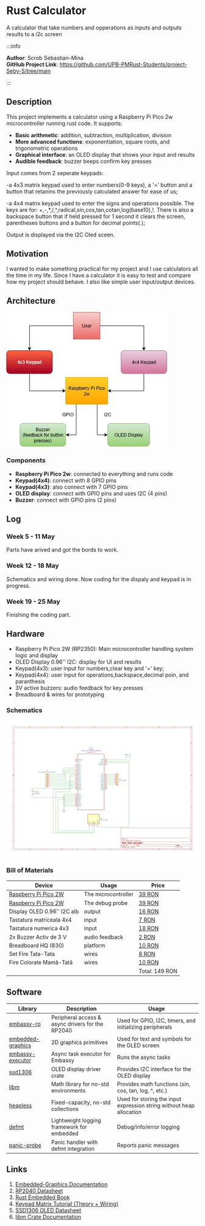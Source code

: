 # Rust Calculator
A calculator that take numbers and opperations as inputs and outputs results to a i2c screen

:::info 

**Author**: Scrob Sebastian-Mina \
**GitHub Project Link**: https://github.com/UPB-PMRust-Students/project-Seby-S/tree/main

:::

## Description

This project implements a calculator using a Raspberry Pi Pico 2w microcontroller running rust code.
It supports:

- **Basic arithmetic**: addition, subtraction, multiplication, division  
- **More advanced functions**: exponentiation, square roots, and trigonometric operations  
- **Graphical interface**: an OLED display that shows your input and results
- **Audible feedback**: buzzer beeps confirm key presses

Input comes from 2 seperate keypads:

-a 4x3 matrix keypad used to enter numbers(0-9 keys), a '=' button and a button that retanins the previously calculated answer for ease of us;

-a 4x4 matrix keypad used to enter the signs and operations possible. The keys are for: +,-,*,/,^,radical,sin,cos,tan,cotan,log(base10),!. There is also a backspace button that if held pressed for 1 second it clears the screen, parentheses buttons and a button for decimal points(.);

Output is displayed via the I2C Oled sceen.


## Motivation

I wanted to make something practical for my project and I use calculators all the time in my life. Since I have a calculator it is easy to test and compare how my project should behave. I also like simple user input/output devices.

## Architecture 

![Schematic diagram](arc.webp)

### Components

- **Raspberry Pi Pico 2w**: connected to everything and runs code
- **Keypad(4x4)**: connect with 8 GPIO pins
- **Keypad(4x3)**: also connect with 7 GPIO pins
- **OLED display**: connect with GPIO pins and uses I2C (4 pins)
- **Buzzer**: connect with GPIO pins (2 pins)


## Log

<!-- write every week your progress here -->

### Week 5 - 11 May
Parts have arived and got the bords to work.

### Week 12 - 18 May
Schematics and wiring done. Now coding for the dispaly and keypad is in progress.

### Week 19 - 25 May
Finishing the coding part.

## Hardware
- Raspberry Pi Pico 2W (RP2350): Main microcontroller handling system logic and display 
- OLED Display 0.96'' I2C: display for UI and results  
- Keypad(4x3): user input for numbers,clear key and '=' key;  
- Keypad(4x4): user input for operations,backspace,decimal poin, and paranthesis  
- 3V active buzzers: audio feedback for key presses  
- Breadboard & wires for prototyping


### Schematics

![Schematic diagram2](MAproject1.svg)

### Bill of Materials

<!-- Fill out this table with all the hardware components that you might need.

The format is 
```
| [Device](link://to/device) | This is used ... | [price](link://to/store) |

```

-->

| Device | Usage | Price |
|--------|--------|-------|
| [Raspberry Pi Pico 2W](https://www.raspberrypi.com/documentation/microcontrollers/raspberry-pi-pico.html)  | The microcontroller | [39 RON](https://www.optimusdigital.ro/en/raspberry-pi-boards/13327-raspberry-pi-pico-2-w.html)  |
| [Raspberry Pi Pico 2W](https://www.raspberrypi.com/documentation/microcontrollers/raspberry-pi-pico.html)  | The debug probe | [39 RON](https://www.optimusdigital.ro/en/raspberry-pi-boards/13327-raspberry-pi-pico-2-w.html)  |
| Display OLED 0.96'' I2C alb | output | [16 RON](https://sigmanortec.ro/display-oled-096-i2c-iic-alb) |
| Tastatura matriceala 4x4 | input | [7 RON](https://www.optimusdigital.ro/ro/senzori-senzori-de-atingere/470-tastatura-matriceala-4x4-cu-conector-pin-de-tip-mama.html) |
| Tastatura numerica 4x3 | input | [18 RON](https://sigmanortec.ro/tastatura-numerica-4x3-12-butoane) |
| 2x Buzzer Activ de 3 V | audio feedback | [2 RON](https://www.optimusdigital.ro/ro/audio-buzzere/635-buzzer-activ-de-3-v.html) |
| Breadboard HQ (830) | platform | [10 RON](https://www.optimusdigital.ro/en/breadboards/8-breadboard-hq-830-points.html) |
| Set Fire Tata-Tata | wires | [8 RON](https://www.optimusdigital.ro/ro/fire-fire-mufate/12-set-de-cabluri-pentru-breadboard.html) |
| Fire Colorate Mamă-Tată | wires | [10 RON](https://www.optimusdigital.ro/ro/fire-fire-mufate/878-set-fire-mama-tata-40p-30-cm.html?search_query=fire&results=415) |
|||Total: 149 RON |

## Software

| Library | Description | Usage |
|---------|-------------|-------|
| [embassy-rp](https://docs.embassy.dev/embassy-rp/git/rp2040/index.html) | Peripheral access & async drivers for the RP2040 | Used for GPIO, I2C, timers, and initializing peripherals |
| [embedded-graphics](https://docs.rs/embedded-graphics/latest/embedded_graphics/) | 2D graphics primitives | Used for text and symbols for the OLED screen |
| [embassy-executor](https://docs.embassy.dev/embassy-executor/git/main/index.html) | Async task executor for Embassy | Runs the async tasks |
| [ssd1306](https://docs.rs/ssd1306/latest/ssd1306/) | OLED display driver crate | Provides I2C interface for the OLED display |
| [libm](https://docs.rs/libm/latest/libm/) | Math library for no-std environments | Provides math functions (sin, cos, tan, log, ^, etc.) |
| [heapless](https://docs.rs/heapless/latest/heapless/) | Fixed-capacity, no-std collections | Used for storing the input expression string without heap allocation |
| [defmt](https://defmt.ferrous-systems.com/) | Lightweight logging framework for embedded | Debug/info/error logging |
| [panic-probe](https://docs.rs/panic-probe/latest/panic_probe/) | Panic handler with defmt integration | Reports panic messages |

## Links

<!-- Add a few links that inspired you and that you think you will use for your project -->

1. [Embedded-Graphics Documentation](https://github.com/embedded-graphics/embedded-graphics)  
2. [RP2040 Datasheet](https://datasheets.raspberrypi.com/rp2040/rp2040-datasheet.pdf)  
3. [Rust Embedded Book](https://docs.rust-embedded.org/book/)
4. [Keypad Matrix Tutorial (Theory + Wiring)](https://lastminuteengineers.com/arduino-keypad-tutorial/)
5. [SSD1306 OLED Datasheet](https://cdn-shop.adafruit.com/datasheets/SSD1306.pdf)
6. [libm Crate Documentation](https://docs.rs/libm/latest/libm/)

